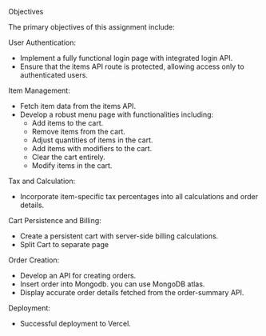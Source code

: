 Objectives

The primary objectives of this assignment include:

User Authentication:

- Implement a fully functional login page with integrated login API.
- Ensure that the items API route is protected, allowing access only to authenticated users.


Item Management:

 - Fetch item data from the items API.
 - Develop a robust menu page with functionalities including:
   * Add items to the cart.
   * Remove items from the cart.
   * Adjust quantities of items in the cart.
   * Add items with modifiers to the cart.
   * Clear the cart entirely.
   * Modify items in the cart.


Tax and Calculation:

- Incorporate item-specific tax percentages into all calculations and order details.

Cart Persistence and Billing:

- Create a persistent cart with server-side billing calculations.
- Split Cart to separate page


Order Creation:

- Develop an API for creating orders.
- Insert order into Mongodb. you can use MongoDB atlas. 
- Display accurate order details fetched from the order-summary API.

Deployment:

- Successful deployment to Vercel.

